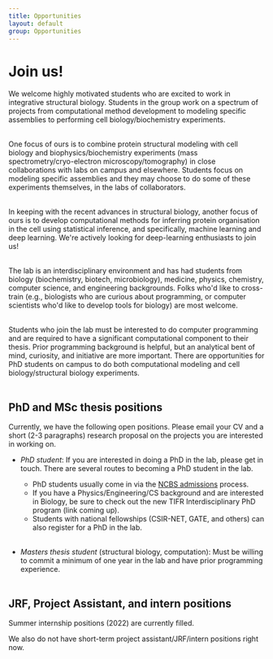 ```yaml
---
title: Opportunities
layout: default
group: Opportunities
---
```


# Join us!

<p class="text-justify">
We welcome highly motivated students who are excited to work in integrative structural biology. Students in the group work on a spectrum of projects from computational method development to modeling specific assemblies to performing cell biology/biochemistry experiments. <br><br> 

One focus of ours is to combine protein structural modeling with cell biology and biophysics/biochemistry experiments (mass spectrometry/cryo-electron microscopy/tomography) in close collaborations with labs on campus and elsewhere. Students focus on modeling specific assemblies and they may choose to do some of these experiments themselves, in the labs of collaborators. <br><br> 

In keeping with the recent advances in structural biology, another focus of ours is to develop computational methods for inferring protein organisation in the cell using statistical inference, and specifically, machine learning and deep learning. We're actively looking for deep-learning enthusiasts to join us! <br><br> 

</p>

<p class="text-justify">
The lab is an interdisciplinary environment and has had students from biology (biochemistry, biotech, microbiology), medicine, physics, chemistry, computer science, and engineering backgrounds. Folks who'd like to cross-train (e.g., biologists who are curious about programming, or computer scientists who'd like to develop tools for biology) are most welcome.  <br><br> 

</p>

<p class="text-justify">
Students who join the lab must be interested to do computer programming and are required to have a significant computational component to their thesis. Prior programming background is helpful, but an analytical bent of mind, curiosity, and initiative are more important. There are opportunities for PhD students on campus to do both computational modeling and cell biology/structural biology experiments. <br><br>

</p>

## PhD and MSc thesis positions

 Currently, we have the following open positions. Please email your CV and a short (2-3 paragraphs) research proposal on the projects you are interested in working on.

- *PhD student*:  If you are interested in doing a PhD in the lab, please get in touch. There are several routes to becoming a PhD student in the lab. 

   * PhD students usually come in via the <a href='https://www.ncbs.res.in/academic/admissions'>NCBS admissions</a> process. <br> 
   * If you have a Physics/Engineering/CS background and are interested in Biology, be sure to check out the new TIFR Interdisciplinary PhD program (link coming up). <br> 
   * Students with national fellowships (CSIR-NET, GATE, and others) can also register for a PhD in the lab. <br><br>

- *Masters thesis student* (structural biology, computation): Must be willing to commit a minimum of one year in the lab and have prior programming experience.<br><br>

## JRF, Project Assistant, and intern positions

Summer internship positions (2022) are currently filled. <br>

We also do not have short-term project assistant/JRF/intern positions right now. <br><br>
